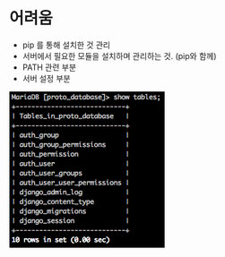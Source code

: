 # 어려움
* pip 를 통해 설치한 것 관리
* 서버에서 필요한 모듈을 설치하며 관리하는 것. (pip와 함께)
* PATH 관련 부분
* 서버 설정 부분


![](https://raw.githubusercontent.com/neilpark/2015_Plalab_DjangoPython/master/res/first_sync/001.png)
